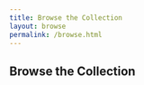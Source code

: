 ```yaml
---
title: Browse the Collection
layout: browse
permalink: /browse.html
---
```


## Browse the Collection
